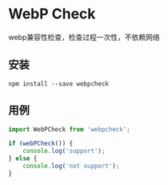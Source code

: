 # WebP Check

webp兼容性检查，检查过程一次性，不依赖网络

## 安装

```shell
npm install --save webpcheck
```


## 用例

```js
import WebPCheck from 'webpcheck';

if (webPCheck()) {
    console.log('support');
} else {
    console.log('not support');
}
```
